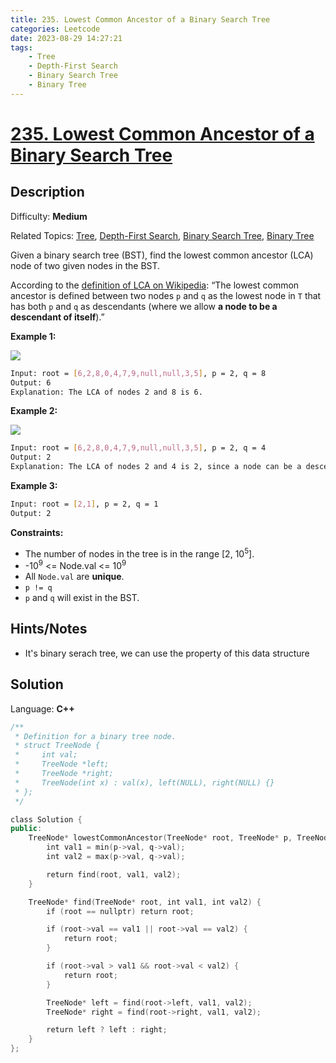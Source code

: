 ```yaml
---
title: 235. Lowest Common Ancestor of a Binary Search Tree
categories: Leetcode
date: 2023-08-29 14:27:21
tags:
    - Tree
    - Depth-First Search
    - Binary Search Tree
    - Binary Tree
---
```


# [235\. Lowest Common Ancestor of a Binary Search Tree](https://leetcode.com/problems/lowest-common-ancestor-of-a-binary-search-tree/)

## Description

Difficulty: **Medium**

Related Topics: [Tree](https://leetcode.com/tag/https://leetcode.com/tag/tree//), [Depth-First Search](https://leetcode.com/tag/https://leetcode.com/tag/depth-first-search//), [Binary Search Tree](https://leetcode.com/tag/https://leetcode.com/tag/binary-search-tree//), [Binary Tree](https://leetcode.com/tag/https://leetcode.com/tag/binary-tree//)

Given a binary search tree (BST), find the lowest common ancestor (LCA) node of two given nodes in the BST.

According to the [definition of LCA on Wikipedia](https://en.wikipedia.org/wiki/Lowest_common_ancestor): “The lowest common ancestor is defined between two nodes `p` and `q` as the lowest node in `T` that has both `p` and `q` as descendants (where we allow **a node to be a descendant of itself**).”

**Example 1:**

![](https://assets.leetcode.com/uploads/2018/12/14/binarysearchtree_improved.png)

```bash
Input: root = [6,2,8,0,4,7,9,null,null,3,5], p = 2, q = 8
Output: 6
Explanation: The LCA of nodes 2 and 8 is 6.
```

**Example 2:**

![](https://assets.leetcode.com/uploads/2018/12/14/binarysearchtree_improved.png)

```bash
Input: root = [6,2,8,0,4,7,9,null,null,3,5], p = 2, q = 4
Output: 2
Explanation: The LCA of nodes 2 and 4 is 2, since a node can be a descendant of itself according to the LCA definition.
```

**Example 3:**

```bash
Input: root = [2,1], p = 2, q = 1
Output: 2
```

**Constraints:**

* The number of nodes in the tree is in the range [2, 10<sup>5</sup>].
* -10<sup>9</sup> <= Node.val <= 10<sup>9</sup>
* All `Node.val` are **unique**.
* `p != q`
* `p` and `q` will exist in the BST.

## Hints/Notes

* It's binary serach tree, we can use the property of this data structure

## Solution

Language: **C++**

```C++
/**
 * Definition for a binary tree node.
 * struct TreeNode {
 *     int val;
 *     TreeNode *left;
 *     TreeNode *right;
 *     TreeNode(int x) : val(x), left(NULL), right(NULL) {}
 * };
 */

class Solution {
public:
    TreeNode* lowestCommonAncestor(TreeNode* root, TreeNode* p, TreeNode* q) {
        int val1 = min(p->val, q->val);
        int val2 = max(p->val, q->val);

        return find(root, val1, val2);
    }

    TreeNode* find(TreeNode* root, int val1, int val2) {
        if (root == nullptr) return root;

        if (root->val == val1 || root->val == val2) {
            return root;
        }

        if (root->val > val1 && root->val < val2) {
            return root;
        }

        TreeNode* left = find(root->left, val1, val2);
        TreeNode* right = find(root->right, val1, val2);

        return left ? left : right;
    }
};
```
